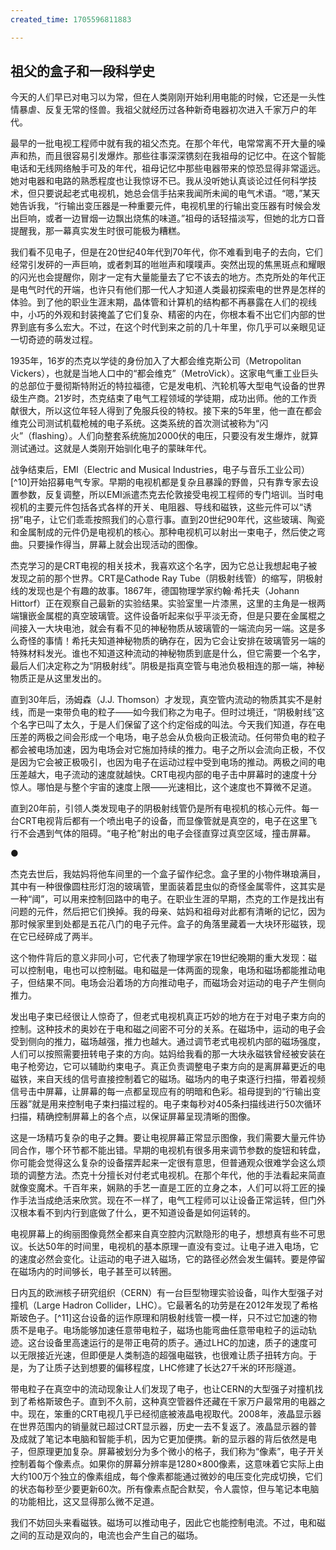 ```yaml
---
created_time: 1705596811883

---
```

## 祖父的盒子和一段科学史

今天的人们早已对电习以为常，但在人类刚刚开始利用电能的时候，它还是一头性情暴虐、反复无常的怪兽。我祖父就经历过各种新奇电器初次进入千家万户的年代。

最早的一批电视工程师中就有我的祖父杰克。在那个年代，电常常离不开大量的噪声和热，而且很容易引发爆炸。那些往事深深镌刻在我祖母的记忆中。在这个智能电话和无线网络触手可及的年代，祖母记忆中那些电器带来的惊恐显得非常遥远。她对电器和电路的熟悉程度也让我惊讶不已。我从没听她认真谈论过任何科学技术，但只要说起老式电视机，她总会信手拈来我闻所未闻的电气术语。“嗯，”某天她告诉我，“行输出变压器是一种重要元件，电视机里的行输出变压器有时候会发出巨响，或者一边冒烟一边飘出烧焦的味道。”祖母的话轻描淡写，但她的北方口音提醒我，那一幕真实发生时很可能极为糟糕。

我们看不见电子，但是在20世纪40年代到70年代，你不难看到电子的去向，它们经常引发砰的一声巨响，或者刺耳的咝咝声和噗噗声。突然出现的焦黑斑点和耀眼的闪光也会提醒你，刚才一定有大量能量去了它不该去的地方。杰克所处的年代正是电气时代的开端，也许只有他们那一代人才知道人类最初探索电的世界是怎样的体验。到了他的职业生涯末期，晶体管和计算机的结构都不再暴露在人们的视线中，小巧的外观和封装掩盖了它们复杂、精密的内在，你根本看不出它们内部的世界到底有多么宏大。不过，在这个时代到来之前的几十年里，你几乎可以亲眼见证一切奇迹的萌发过程。

1935年，16岁的杰克以学徒的身份加入了大都会维克斯公司（Metropolitan Vickers），也就是当地人口中的“都会维克”（MetroVick）。这家电气重工业巨头的总部位于曼彻斯特附近的特拉福德，它是发电机、汽轮机等大型电气设备的世界级生产商。21岁时，杰克结束了电气工程领域的学徒期，成功出师。他的工作贡献很大，所以这位年轻人得到了免服兵役的特权。接下来的5年里，他一直在都会维克公司测试机载枪械的电子系统。这类系统的首次测试被称为“闪火”（flashing）。人们向整套系统施加2000伏的电压，只要没有发生爆炸，就算测试通过。这就是人类刚开始驯化电子的蒙昧年代。

战争结束后，EMI（Electric and Musical Industries，电子与音乐工业公司）[^10]开始招募电气专家。早期的电视机都是复杂且暴躁的野兽，只有靠专家去设置参数，反复调整，所以EMI派遣杰克去伦敦接受电视工程师的专门培训。当时电视机的主要元件包括各式各样的开关、电阻器、导线和磁铁，这些元件可以“诱拐”电子，让它们乖乖按照我们的心意行事。直到20世纪90年代，这些玻璃、陶瓷和金属制成的元件仍是电视机的核心。那种电视机可以射出一束电子，然后使之弯曲。只要操作得当，屏幕上就会出现活动的图像。

杰克学习的是CRT电视的相关技术，我喜欢这个名字，因为它总让我想起电子被发现之前的那个世界。CRT是Cathode Ray Tube（阴极射线管）的缩写，阴极射线的发现也是个有趣的故事。1867年，德国物理学家约翰·希托夫（Johann Hittorf）正在观察自己最新的实验结果。实验室里一片漆黑，这里的主角是一根两端镶嵌金属棍的真空玻璃管。这件设备听起来似乎平淡无奇，但是只要在金属棍之间接入一大块电池，就会有看不见的神秘物质从玻璃管的一端流向另一端。这是多么奇怪的事情！希托夫知道神秘物质的确存在，因为它会让安排在玻璃管另一端的特殊材料发光。谁也不知道这种流动的神秘物质到底是什么，但它需要一个名字，最后人们决定称之为“阴极射线”。阴极是指真空管与电池负极相连的那一端，神秘物质正是从这里发出的。

直到30年后，汤姆森（J.J. Thomson）才发现，真空管内流动的物质其实不是射线，而是一束带负电的粒子——如今我们称之为电子。但时过境迁，“阴极射线”这个名字已叫了太久，于是人们保留了这个约定俗成的叫法。今天我们知道，存在电压差的两极之间会形成一个电场，电子总会从负极向正极流动。任何带负电的粒子都会被电场加速，因为电场会对它施加持续的推力。电子之所以会流向正极，不仅是因为它会被正极吸引，也因为电子在运动过程中受到电场的推动。两极之间的电压差越大，电子流动的速度就越快。CRT电视内部的电子击中屏幕时的速度十分惊人。哪怕是与整个宇宙的速度上限——光速相比，这个速度也不算微不足道。

直到20年前，引领人类发现电子的阴极射线管仍是所有电视机的核心元件。每一台CRT电视背后都有一个喷出电子的设备，而显像管就是真空的，电子在这里飞行不会遇到气体的阻碍。“电子枪”射出的电子会径直穿过真空区域，撞击屏幕。

●

杰克去世后，我姑妈将他车间里的一个盒子留作纪念。盒子里的小物件琳琅满目，其中有一种很像圆柱形灯泡的玻璃管，里面装着昆虫似的奇怪金属零件，这其实是一种“阈”，可以用来控制回路中的电子。在职业生涯的早期，杰克的工作是找出有问题的元件，然后把它们换掉。我的母亲、姑妈和祖母对此都有清晰的记忆，因为那时候家里到处都是五花八门的电子元件。盒子的角落里藏着一大块环形磁铁，现在它已经碎成了两半。

这个物件背后的意义非同小可，它代表了物理学家在19世纪晚期的重大发现：磁可以控制电，电也可以控制磁。电和磁是一体两面的现象，电场和磁场都能推动电子，但结果不同。电场会沿着场的方向推动电子，而磁场会对运动的电子产生侧向推力。

发出电子束已经很让人惊奇了，但老式电视机真正巧妙的地方在于对电子束方向的控制。这种技术的奥妙在于电和磁之间密不可分的关系。在磁场中，运动的电子会受到侧向的推力，磁场越强，推力也越大。通过调节老式电视机内部的磁场强度，人们可以按照需要扭转电子束的方向。姑妈给我看的那一大块永磁铁曾经被安装在电子枪旁边，它可以辅助约束电子。真正负责调整电子束方向的是离屏幕更近的电磁铁，来自天线的信号直接控制着它的磁场。磁场内的电子束逐行扫描，带着视频信号击中屏幕，让屏幕的每一点都呈现应有的明暗和色彩。祖母提到的“行输出变压器”就是用来控制电子束扫描过程的。电子束每秒对405条扫描线进行50次循环扫描，精确控制屏幕上的各个点，以保证屏幕呈现清晰的图像。

这是一场精巧复杂的电子之舞。要让电视屏幕正常显示图像，我们需要大量元件协同合作，哪个环节都不能出错。早期的电视机有很多用来调节参数的旋钮和转盘，你可能会觉得这么复杂的设备摆弄起来一定很有意思，但普通观众很难学会这么烦琐的调整方法。杰克十分擅长对付老式电视机。在那个年代，他的手法看起来简直就像变魔术。千百年来，娴熟的手艺一直是工匠的立身之本，人们可以将工匠的操作手法当成绝活来欣赏。现在不一样了，电气工程师可以让设备正常运转，但门外汉根本看不到内行到底做了什么，更不知道设备是如何运转的。

电视屏幕上的绚丽图像竟然全都来自真空腔内沉默隐形的电子，想想真有些不可思议。长达50年的时间里，电视机的基本原理一直没有变过。让电子进入电场，它的速度必然会变化。让运动的电子进入磁场，它的路径必然会发生偏转。要是停留在磁场内的时间够长，电子甚至可以转圈。

日内瓦的欧洲核子研究组织（CERN）有一台巨型物理实验设备，叫作大型强子对撞机（Large Hadron Collider，LHC）。它最著名的功劳是在2012年发现了希格斯玻色子。[^11]这台设备的运作原理和阴极射线管一模一样，只不过它加速的物质不是电子。电场能够加速任意带电粒子，磁场也能弯曲任意带电粒子的运动轨迹。这台设备里高速运行的是带正电荷的质子。通过LHC的加速，质子的速度可以无限接近光速，但即便是人类制造的超强电磁铁，也很难让质子扭转方向。于是，为了让质子达到想要的偏移程度，LHC修建了长达27千米的环形隧道。

带电粒子在真空中的流动现象让人们发现了电子，也让CERN的大型强子对撞机找到了希格斯玻色子。直到不久前，这种真空管器件还藏在千家万户最常用的电器之中。现在，笨重的CRT电视几乎已经彻底被液晶电视取代。2008年，液晶显示器在世界范围内的销量就已超过CRT显示器，历史一去不复返了。液晶显示器的普及成就了笔记本电脑和智能手机，因为它更加便携。新的显示器的背后依然是电子，但原理更加复杂。屏幕被划分为多个微小的格子，我们称为“像素”，电子开关控制着每个像素点。如果你的屏幕分辨率是1280×800像素，这意味着它实际上由大约100万个独立的像素组成，每个像素都能通过微妙的电压变化完成切换，它们的状态每秒至少要更新60次。所有像素点配合默契，令人震惊，但与笔记本电脑的功能相比，这又显得那么微不足道。

我们不妨回头来看磁铁。磁场可以推动电子，因此它也能控制电流。不过，电和磁之间的互动是双向的，电流也会产生自己的磁场。